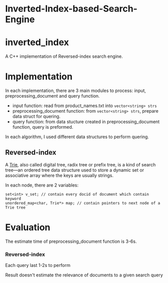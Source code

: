 # Inverted-Index-based-Search-Engine

# inverted_index

A C++ implementation of Reversed-index search engine.

# Implementation

In each implementation, there are 3 main modules to process: input, preprocessing_document and query function.

- input function: read from product_names.txt into `vector<string> strs`
- preprocessing_document function: from `vector<string> strs`, prepare data struct for quering.
- query function: from data stucture created in preprocessing_document function, query is preformed.

In each algorithm, I used different data structures to perform quering.

## Reversed-index

A [Trie](https://vnoi.info/wiki/algo/data-structures/trie), also called digital tree, radix tree or prefix tree, is a kind of search tree—an ordered tree data structure used to store a dynamic set or associative array where the keys are usually strings.

In each node, there are 2 variables:

```
set<int> v_set; // contain every docid of document which contain keyword
unordered_map<char, Trie*> map; // contain pointers to next node of a Trie tree
```

# Evaluation

The estimate time of preprocessing_document function is 3-6s.

### Reversed-index

Each query last 1-2s to perform

Result doesn't estimate the relevance of documents to a given search query

